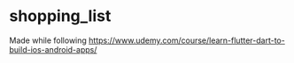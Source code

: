 # shopping_list

Made while following https://www.udemy.com/course/learn-flutter-dart-to-build-ios-android-apps/
